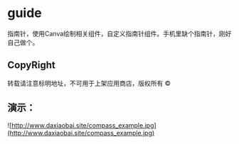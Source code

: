 # guide
指南针，使用Canva绘制相关组件，自定义指南针组件。手机里缺个指南针，刚好自己做个。

## CopyRight
转载请注意标明地址，不可用于上架应用商店，版权所有 ©️

## 演示：
![http://www.daxiaobai.site/compass_example.jpg](http://www.daxiaobai.site/compass_example.jpg)
